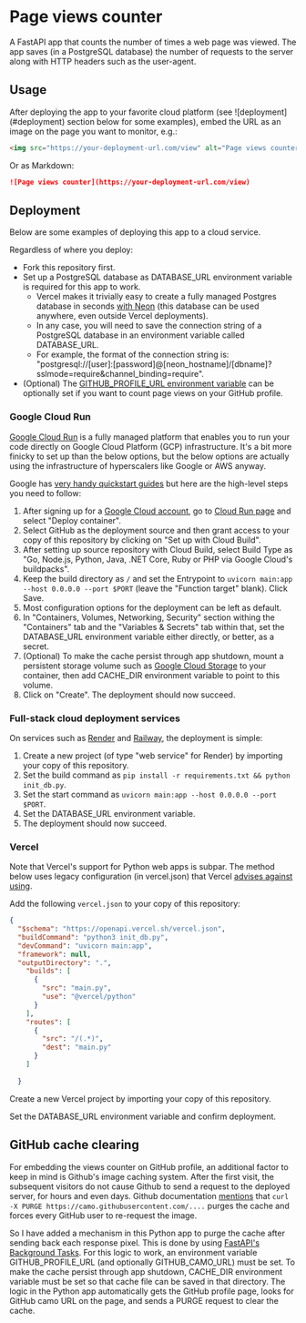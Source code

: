 # Page views counter

A FastAPI app that counts the number of times a web page was viewed. The app saves (in a PostgreSQL database) the number of requests to the server along with HTTP headers such as the user-agent.

## Usage

<p>
  After deploying the app to your favorite cloud platform (see ![deployment](#deployment) section below for some examples), embed the URL as an image on the page you want to monitor, e.g.:
  <img src="https://page-views-counter-534232554413.europe-west1.run.app/view?src=github.com&src_uri=/alimnaqvi/page_views_counter" style="display: none;" />
</p>

```html
<img src="https://your-deployment-url.com/view" alt="Page views counter" />
```

Or as Markdown:

```markdown
![Page views counter](https://your-deployment-url.com/view)
```

## Deployment

Below are some examples of deploying this app to a cloud service.

Regardless of where you deploy:
* Fork this repository first.
* Set up a PostgreSQL database as DATABASE_URL environment variable is required for this app to work.
  * Vercel makes it trivially easy to create a fully managed Postgres database in seconds [with Neon](https://vercel.com/integrations/neon) (this database can be used anywhere, even outside Vercel deployments).
  * In any case, you will need to save the connection string of a PostgreSQL database in an environment variable called DATABASE_URL.
  * For example, the format of the connection string is: "postgresql://[user]:[password]@[neon_hostname]/[dbname]?sslmode=require&channel_binding=require".
* (Optional) The [GITHUB_PROFILE_URL environment variable](#github-cache-clearing) can be optionally set if you want to count page views on your GitHub profile.

### Google Cloud Run

[Google Cloud Run](https://cloud.google.com/run) is a fully managed platform that enables you to run your code directly on Google Cloud Platform (GCP) infrastructure. It's a bit more finicky to set up than the below options, but the below options are actually using the infrastructure of hyperscalers like Google or AWS anyway.

Google has [very handy quickstart guides](https://cloud.google.com/run/docs/quickstarts/) but here are the high-level steps you need to follow:

1. After signing up for a [Google Cloud account](https://console.cloud.google.com/), go to [Cloud Run page](https://console.cloud.google.com/run) and select "Deploy container".
2. Select GitHub as the deployment source and then grant access to your copy of this repository by clicking on "Set up with Cloud Build".
3. After setting up source repository with Cloud Build, select Build Type as "Go, Node.js, Python, Java, .NET Core, Ruby or PHP via Google Cloud's buildpacks".
4. Keep the build directory as `/` and set the Entrypoint to `uvicorn main:app --host 0.0.0.0 --port $PORT` (leave the "Function target" blank). Click Save.
5. Most configuration options for the deployment can be left as default.
6. In "Containers, Volumes, Networking, Security" section withing the "Containers" tab and the "Variables & Secrets" tab within that, set the DATABASE_URL environment variable either directly, or better, as a secret.
7. (Optional) To make the cache persist through app shutdown, mount a persistent storage volume such as [Google Cloud Storage](https://cloud.google.com/storage) to your container, then add CACHE_DIR environment variable to point to this volume.
8. Click on "Create". The deployment should now succeed.

### Full-stack cloud deployment services

On services such as [Render](https://render.com/) and [Railway](https://railway.com/), the deployment is simple:

1. Create a new project (of type "web service" for Render) by importing your copy of this repository.
2. Set the build command as `pip install -r requirements.txt && python init_db.py`.
3. Set the start command as `uvicorn main:app --host 0.0.0.0 --port $PORT`.
4. Set the DATABASE_URL environment variable.
5. The deployment should now succeed.

### Vercel

Note that Vercel's support for Python web apps is subpar. The method below uses legacy configuration (in vercel.json) that Vercel [advises against using](https://vercel.com/docs/project-configuration#builds).

Add the following `vercel.json` to your copy of this repository:

```json
{
  "$schema": "https://openapi.vercel.sh/vercel.json",
  "buildCommand": "python3 init_db.py",
  "devCommand": "uvicorn main:app",
  "framework": null,
  "outputDirectory": ".",
    "builds": [
      {
        "src": "main.py",
        "use": "@vercel/python"
      }
    ],
    "routes": [
      {
        "src": "/(.*)",
        "dest": "main.py"
      }
    ]
    
  }
```

Create a new Vercel project by importing your copy of this repository.

Set the DATABASE_URL environment variable and confirm deployment.

## GitHub cache clearing

For embedding the views counter on GitHub profile, an additional factor to keep in mind is Github's image caching system. After the first visit, the subsequent visitors do not cause Github to send a request to the deployed server, for hours and even days. Github documentation [mentions](https://docs.github.com/en/authentication/keeping-your-account-and-data-secure/about-anonymized-urls) that `curl -X PURGE https://camo.githubusercontent.com/....` purges the cache and forces every GitHub user to re-request the image.

So I have added a mechanism in this Python app to purge the cache after sending back each response pixel. This is done by using [FastAPI's Background Tasks](https://fastapi.tiangolo.com/tutorial/background-tasks/). For this logic to work, an environment variable GITHUB_PROFILE_URL (and optionally GITHUB_CAMO_URL) must be set. To make the cache persist through app shutdown, CACHE_DIR environment variable must be set so that cache file can be saved in that directory. The logic in the Python app automatically gets the GitHub profile page, looks for GitHub camo URL on the page, and sends a PURGE request to clear the cache.
